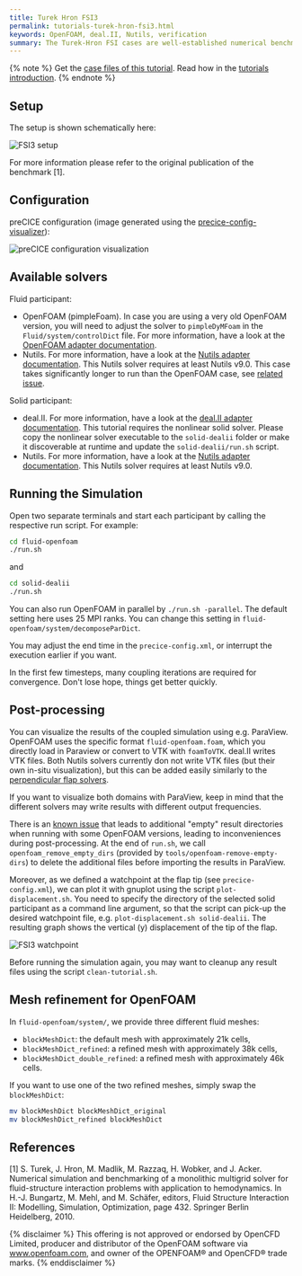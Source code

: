 ```yaml
---
title: Turek Hron FSI3
permalink: tutorials-turek-hron-fsi3.html
keywords: OpenFOAM, deal.II, Nutils, verification
summary: The Turek-Hron FSI cases are well-established numerical benchmarks and, therefore, well suited for verification of preCICE itself and the used adapters. In this tutorial, we focus on the FSI3 case, which presents the most challenging case in terms of added mass. Please note that the meshes of this case are significantly finer than for other tutorials. Running the simulation might take a few hours. We do not recommend to run this tutorials as your first preCICE tutorial.
---
```


{% note %}
Get the [case files of this tutorial](https://github.com/precice/tutorials/tree/master/turek-hron-fsi3). Read how in the [tutorials introduction](https://precice.org/tutorials.html).
{% endnote %}

## Setup

The setup is shown schematically here:

![FSI3 setup](images/tutorials-turek-hron-fsi3-setup.png)

For more information please refer to the original publication of the benchmark [1].

## Configuration

preCICE configuration (image generated using the [precice-config-visualizer](https://precice.org/tooling-config-visualization.html)):

![preCICE configuration visualization](images/tutorials-turek-hron-fsi3-precice-config.png)

## Available solvers

Fluid participant:

* OpenFOAM (pimpleFoam). In case you are using a very old OpenFOAM version, you will need to adjust the solver to `pimpleDyMFoam` in the `Fluid/system/controlDict` file. For more information, have a look at the [OpenFOAM adapter documentation](https://precice.org/adapter-openfoam-overview.html).
* Nutils. For more information, have a look at the [Nutils adapter documentation](https://precice.org/adapter-nutils.html). This Nutils solver requires at least Nutils v9.0. This case takes significantly longer to run than the OpenFOAM case, see [related issue](https://github.com/precice/tutorials/issues/506).

Solid participant:

* deal.II. For more information, have a look at the [deal.II adapter documentation](https://precice.org/adapter-dealii-overview.html). This tutorial requires the nonlinear solid solver. Please copy the nonlinear solver executable to the `solid-dealii` folder or make it discoverable at runtime and update the `solid-dealii/run.sh` script.
* Nutils. For more information, have a look at the [Nutils adapter documentation](https://precice.org/adapter-nutils.html). This Nutils solver requires at least Nutils v9.0.

## Running the Simulation

Open two separate terminals and start each participant by calling the respective run script. For example:

```bash
cd fluid-openfoam
./run.sh
```

and

```bash
cd solid-dealii
./run.sh
```

You can also run OpenFOAM in parallel by `./run.sh -parallel`. The default setting here uses 25 MPI ranks. You can change this setting in `fluid-openfoam/system/decomposeParDict`.

You may adjust the end time in the `precice-config.xml`, or interrupt the execution earlier if you want.

In the first few timesteps, many coupling iterations are required for convergence. Don't lose hope, things get better quickly.

## Post-processing

You can visualize the results of the coupled simulation using e.g. ParaView. OpenFOAM uses the specific format `fluid-openfoam.foam`, which you directly load in Paraview or convert to VTK with `foamToVTK`. deal.II writes VTK files. Both Nutils solvers currently don not write VTK files (but their own in-situ visualization), but this can be added easily similarly to the [perpendicular flap solvers](https://github.com/precice/tutorials/blob/98a78fe2dc2f6c5d84b2b30d35d00352782236f8/perpendicular-flap/fluid-nutils/fluid.py#L227).

If you want to visualize both domains with ParaView, keep in mind that the different solvers may write results with different output frequencies.

There is an [known issue](https://github.com/precice/openfoam-adapter/issues/26) that leads to additional "empty" result directories when running with some OpenFOAM versions, leading to inconveniences during post-processing. At the end of `run.sh`, we call `openfoam_remove_empty_dirs` (provided by `tools/openfoam-remove-empty-dirs`) to delete the additional files before importing the results in ParaView.

Moreover, as we defined a watchpoint at the flap tip (see `precice-config.xml`), we can plot it with gnuplot using the script `plot-displacement.sh`. You need to specify the directory of the selected solid participant as a command line argument, so that the script can pick-up the desired watchpoint file, e.g. `plot-displacement.sh solid-dealii`. The resulting graph shows the vertical (y) displacement of the tip of the flap.

![FSI3 watchpoint](images/tutorials-turek-hron-fsi3-tip-plot.png)

Before running the simulation again, you may want to cleanup any result files using the script `clean-tutorial.sh`.

## Mesh refinement for OpenFOAM

In `fluid-openfoam/system/`, we provide three different fluid meshes:

* `blockMeshDict`: the default mesh with approximately 21k cells,
* `blockMeshDict_refined`: a refined mesh with approximately 38k cells,
* `blockMeshDict_double_refined`: a refined mesh with approximately 46k cells.

If you want to use one of the two refined meshes, simply swap the `blockMeshDict`:

```bash
mv blockMeshDict blockMeshDict_original
mv blockMeshDict_refined blockMeshDict
```

## References

[1]  S. Turek, J. Hron, M. Madlik, M. Razzaq, H. Wobker, and J. Acker. Numerical simulation and benchmarking of a monolithic multigrid solver for fluid-structure interaction problems with application to hemodynamics. In H.-J. Bungartz, M. Mehl, and M. Schäfer, editors, Fluid Structure Interaction II: Modelling, Simulation, Optimization, page 432. Springer Berlin Heidelberg, 2010.

{% disclaimer %}
This offering is not approved or endorsed by OpenCFD Limited, producer and distributor of the OpenFOAM software via www.openfoam.com, and owner of the OPENFOAM®  and OpenCFD®  trade marks.
{% enddisclaimer %}
